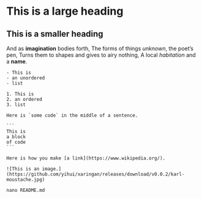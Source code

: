 # This is a large heading

## This is a smaller heading

And as **imagination** bodies forth,
	The forms of things *unknown*, the poet’s pen,
	Turns them to shapes and gives to airy nothing,
	A local *habitation* and a **name**.

	- This is
	- an unordered
	- list

	1. This is
	2. an ordered
	3. list

	Here is `some code` in the middle of a sentence.

	```
	This is
	a block
	of code
	```

	Here is how you make [a link](https://www.wikipedia.org/).

	![This is an image.](https://github.com/yihui/xaringan/releases/download/v0.0.2/karl-moustache.jpg)

	nano README.md
